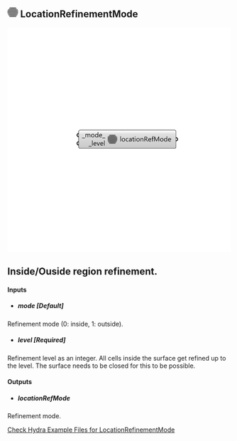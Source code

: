 ## ![](../../images/icons/LocationRefinementMode.png) LocationRefinementMode

![](../../images/components/LocationRefinementMode.png)

Inside/Ouside region refinement.
 -

#### Inputs
* ##### mode [Default]
Refinement mode (0: inside, 1: outside).
* ##### level [Required]
Refinement level as an integer. All cells inside the surface get
 refined up to the level. The surface needs to be closed for this to
 be possible.

#### Outputs
* ##### locationRefMode
Refinement mode.


[Check Hydra Example Files for LocationRefinementMode](https://hydrashare.github.io/hydra/index.html?keywords=Butterfly_LocationRefinementMode)